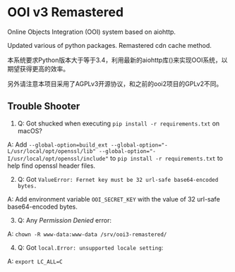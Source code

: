 # OOI v3 Remastered
Online Objects Integration (OOI) system based on aiohttp.

Updated various of python packages. Remastered cdn cache method.

本系统要求Python版本大于等于3.4，利用最新的aiohttp库()来实现OOI系统，以期望获得更高的效率。

另外请注意本项目采用了AGPLv3开源协议，和之前的ooi2项目的GPLv2不同。

## Trouble Shooter
1. Q: Got shucked when executing `pip install -r requirements.txt` on macOS?

A: Add `--global-option=build_ext --global-option="-L/usr/local/opt/openssl/lib" --global-option="-I/usr/local/opt/openssl/include"` to
`pip install -r requirements.txt`  to help find openssl header files.

2. Q: Got `ValueError: Fernet key must be 32 url-safe base64-encoded bytes.`

A: Add environment variable `OOI_SECRET_KEY` with the value of 32 url-safe base64-encoded bytes.

3. Q: Any *Permission Denied* error:

A: `chown -R www-data:www-data /srv/ooi3-remastered/`

4. Q: Got `local.Error: unsupported locale setting`:

A: `export LC_ALL=C`

